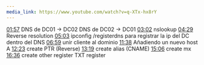 ```yaml
---
media_link: https://www.youtube.com/watch?v=q-XTx-hx8rY
---
```

[01:57](https://www.youtube.com/watch?t=117&v=q-XTx-hx8rY)
DNS de DC01 -> DC02
DNS de DC02 -> DC01
[03:02](https://www.youtube.com/watch?t=182&v=q-XTx-hx8rY)
nslookup
[04:29](https://www.youtube.com/watch?t=269&v=q-XTx-hx8rY)
Reverse resolution
[05:03](https://www.youtube.com/watch?t=303&v=q-XTx-hx8rY)
ipconfig /registerdns
para registrar la ip del DC dentro del DNS
[06:59](https://www.youtube.com/watch?t=419&v=q-XTx-hx8rY)
unir cliente al dominio
[11:38](https://www.youtube.com/watch?t=698&v=q-XTx-hx8rY)
Añadiendo un nuevo host A
[12:23](https://www.youtube.com/watch?t=743&v=q-XTx-hx8rY)
create PTR (Reverse)
[13:19](https://www.youtube.com/watch?t=799&v=q-XTx-hx8rY)
create alias (CNAME)
[15:06](https://www.youtube.com/watch?t=906&v=q-XTx-hx8rY)
create mx
[16:36](https://www.youtube.com/watch?t=996&v=q-XTx-hx8rY)
create other register
TXT register


